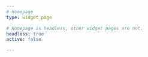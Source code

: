 ```yaml
---
# Homepage
type: widget_page

# Homepage is headless, other widget pages are not.
headless: true
active: false

---
```

